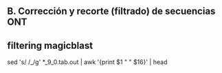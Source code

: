 ## B. Corrección y recorte (filtrado) de secuencias ONT

## filtering magicblast
sed 's/ /_/g' *_9_0.tab.out | awk '{print $1 " " $16}' | head
